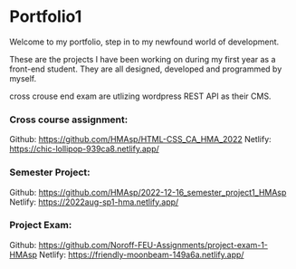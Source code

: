 # Portfolio1
Welcome to my portfolio, step in to my newfound world of development.

These are the projects I have been working on during my first year as a front-end student. 
They are all designed, developed and programmed by myself.

cross crouse end exam are utlizing wordpress REST API as their CMS.

### Cross course assignment:
Github: https://github.com/HMAsp/HTML-CSS_CA_HMA_2022
Netlify: https://chic-lollipop-939ca8.netlify.app/

### Semester Project:
Github: https://github.com/HMAsp/2022-12-16_semester_project1_HMAsp
Netlify: https://2022aug-sp1-hma.netlify.app/

### Project Exam:
Github: https://github.com/Noroff-FEU-Assignments/project-exam-1-HMAsp
Netlify: https://friendly-moonbeam-149a6a.netlify.app/
